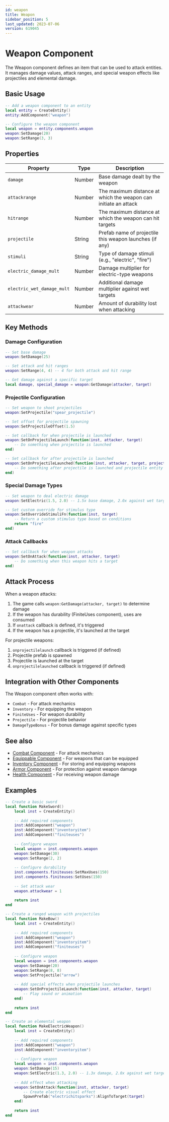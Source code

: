 ```yaml
---
id: weapon
title: Weapon
sidebar_position: 5
last_updated: 2023-07-06
version: 619045
---
```


# Weapon Component

The Weapon component defines an item that can be used to attack entities. It manages damage values, attack ranges, and special weapon effects like projectiles and elemental damage.

## Basic Usage

```lua
-- Add a weapon component to an entity
local entity = CreateEntity()
entity:AddComponent("weapon")

-- Configure the weapon component
local weapon = entity.components.weapon
weapon:SetDamage(20)
weapon:SetRange(3, 3)
```

## Properties

| Property | Type | Description |
|----------|------|-------------|
| `damage` | Number | Base damage dealt by the weapon |
| `attackrange` | Number | The maximum distance at which the weapon can initiate an attack |
| `hitrange` | Number | The maximum distance at which the weapon can hit targets |
| `projectile` | String | Prefab name of projectile this weapon launches (if any) |
| `stimuli` | String | Type of damage stimuli (e.g., "electric", "fire") |
| `electric_damage_mult` | Number | Damage multiplier for electric-type weapons |
| `electric_wet_damage_mult` | Number | Additional damage multiplier against wet targets |
| `attackwear` | Number | Amount of durability lost when attacking |

## Key Methods

### Damage Configuration

```lua
-- Set base damage
weapon:SetDamage(25)

-- Set attack and hit ranges
weapon:SetRange(4, 4) -- 4 for both attack and hit range

-- Get damage against a specific target
local damage, special_damage = weapon:GetDamage(attacker, target)
```

### Projectile Configuration

```lua
-- Set weapon to shoot projectiles
weapon:SetProjectile("spear_projectile")

-- Set offset for projectile spawning
weapon:SetProjectileOffset(1.5)

-- Set callback for when projectile is launched
weapon:SetOnProjectileLaunch(function(inst, attacker, target)
    -- Do something when projectile is launched
end)

-- Set callback for after projectile is launched
weapon:SetOnProjectileLaunched(function(inst, attacker, target, projectile)
    -- Do something after projectile is launched and projectile entity exists
end)
```

### Special Damage Types

```lua
-- Set weapon to deal electric damage
weapon:SetElectric(1.5, 2.0) -- 1.5x base damage, 2.0x against wet targets

-- Set custom override for stimulus type
weapon:SetOverrideStimuliFn(function(inst, target)
    -- Return a custom stimulus type based on conditions
    return "fire"
end)
```

### Attack Callbacks

```lua
-- Set callback for when weapon attacks
weapon:SetOnAttack(function(inst, attacker, target)
    -- Do something when this weapon hits a target
end)
```

## Attack Process

When a weapon attacks:

1. The game calls `weapon:GetDamage(attacker, target)` to determine damage
2. If the weapon has durability (FiniteUses component), uses are consumed
3. If `onattack` callback is defined, it's triggered
4. If the weapon has a projectile, it's launched at the target

For projectile weapons:

1. `onprojectilelaunch` callback is triggered (if defined)
2. Projectile prefab is spawned
3. Projectile is launched at the target
4. `onprojectilelaunched` callback is triggered (if defined)

## Integration with Other Components

The Weapon component often works with:

- `Combat` - For attack mechanics
- `Inventory` - For equipping the weapon
- `FiniteUses` - For weapon durability
- `Projectile` - For projectile behavior
- `DamageTypeBonus` - For bonus damage against specific types

## See also

- [Combat Component](combat.md) - For attack mechanics
- [Equippable Component](equippable.md) - For weapons that can be equipped
- [Inventory Component](inventory.md) - For storing and equipping weapons
- [Armor Component](armor.md) - For protection against weapon damage
- [Health Component](health.md) - For receiving weapon damage

## Examples

```lua
-- Create a basic sword
local function MakeSword()
    local inst = CreateEntity()
    
    -- Add required components
    inst:AddComponent("weapon")
    inst:AddComponent("inventoryitem")
    inst:AddComponent("finiteuses")
    
    -- Configure weapon
    local weapon = inst.components.weapon
    weapon:SetDamage(30)
    weapon:SetRange(2, 2)
    
    -- Configure durability
    inst.components.finiteuses:SetMaxUses(150)
    inst.components.finiteuses:SetUses(150)
    
    -- Set attack wear
    weapon.attackwear = 1
    
    return inst
end

-- Create a ranged weapon with projectiles
local function MakeBow()
    local inst = CreateEntity()
    
    -- Add required components
    inst:AddComponent("weapon")
    inst:AddComponent("inventoryitem")
    inst:AddComponent("finiteuses")
    
    -- Configure weapon
    local weapon = inst.components.weapon
    weapon:SetDamage(20)
    weapon:SetRange(8, 8)
    weapon:SetProjectile("arrow")
    
    -- Add special effects when projectile launches
    weapon:SetOnProjectileLaunch(function(inst, attacker, target)
        -- Play sound or animation
    end)
    
    return inst
end

-- Create an elemental weapon
local function MakeElectricWeapon()
    local inst = CreateEntity()
    
    -- Add required components
    inst:AddComponent("weapon")
    inst:AddComponent("inventoryitem")
    
    -- Configure weapon
    local weapon = inst.components.weapon
    weapon:SetDamage(15)
    weapon:SetElectric(1.3, 2.0) -- 1.3x damage, 2.0x against wet targets
    
    -- Add effect when attacking
    weapon:SetOnAttack(function(inst, attacker, target)
        -- Create electric visual effect
        SpawnPrefab("electrichitsparks"):AlignToTarget(target)
    end)
    
    return inst
end
``` 

